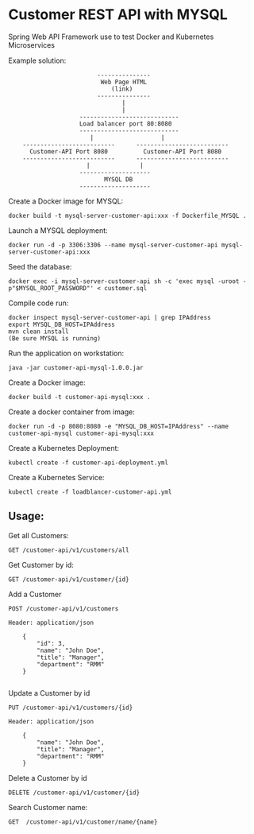 # Customer REST API with MYSQL
Spring Web API Framework
use to test Docker and Kubernetes Microservices 

Example solution:



````
                         ---------------
                          Web Page HTML
                             (link)
                         ---------------
                                |
                                | 
                    ----------------------------
                    Load balancer port 80:8080 
                    ----------------------------
                       |                   |
    --------------------------      --------------------------
      Customer-API Port 8080          Customer-API Port 8080 
    --------------------------      --------------------------  
                      |              |
                    --------------------  
                           MYSQL DB
                    --------------------       

````
Create a Docker image for MYSQL:

````
docker build -t mysql-server-customer-api:xxx -f Dockerfile_MYSQL .
````

Launch a MYSQL deployment:

``````
docker run -d -p 3306:3306 --name mysql-server-customer-api mysql-server-customer-api:xxx
``````

Seed the database:

``````
docker exec -i mysql-server-customer-api sh -c 'exec mysql -uroot -p"$MYSQL_ROOT_PASSWORD"' < customer.sql
``````


Compile code run:

````
docker inspect mysql-server-customer-api | grep IPAddress
export MYSQL_DB_HOST=IPAddress
mvn clean install
(Be sure MYSQL is running)
````

Run the application on workstation:

````
java -jar customer-api-mysql-1.0.0.jar
````

Create a Docker image:

````
docker build -t customer-api-mysql:xxx .
````
Create a docker container from image: 

````
docker run -d -p 8080:8080 -e "MYSQL_DB_HOST=IPAddress" --name customer-api-mysql customer-api-mysql:xxx
````


Create a Kubernetes Deployment:

````
kubectl create -f customer-api-deployment.yml 
````
Create a Kubernetes Service:

````
kubectl create -f loadblancer-customer-api.yml
````




## Usage: 

Get all Customers:

````
GET /customer-api/v1/customers/all
````

Get Customer by id:

````
GET /customer-api/v1/customer/{id}
````

Add a Customer 

````
POST /customer-api/v1/customers

Header: application/json

    {
        "id": 3,
        "name": "John Doe",
        "title": "Manager",
        "department": "RMM"
    }


````
Update a Customer by id

````
PUT /customer-api/v1/customers/{id}

Header: application/json

    {
        "name": "John Doe",
        "title": "Manager",
        "department": "RMM"
    }
````
Delete a Customer by id


````
DELETE /customer-api/v1/customer/{id}
````

Search Customer name:

`````
GET  /customer-api/v1/customer/name/{name}
`````








